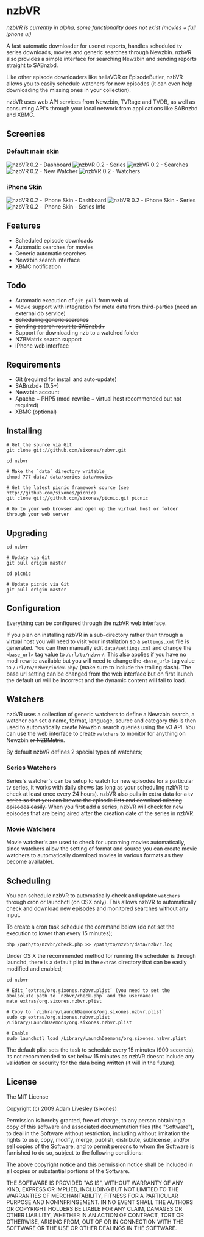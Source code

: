 nzbVR
=====

*nzbVR is currently in alpha, some functionality does not exist (movies + full iphone ui)*

A fast automatic downloader for usenet reports, handles scheduled tv series downloads, movies and generic searches through Newzbin. nzbVR also provides a simple interface for searching Newzbin and sending reports straight to SABnzbd.

Like other episode downloaders like hellaVCR or EpisodeButler, nzbVR allows you to easily schedule watchers for new episodes (it can even help downloading the missing ones in your collection). 

nzbVR uses web API services from Newzbin, TVRage and TVDB, as well as consuming API's through your local network from applications like SABnzbd and XBMC.

Screenies
---------

### Default main skin

![nzbVR 0.2 - Dashboard](http://farm3.static.flickr.com/2713/4018393612_07def6d08e.jpg)
![nzbVR 0.2 - Series](http://farm3.static.flickr.com/2702/4017631907_b54ed0a1ae.jpg)
![nzbVR 0.2 - Searches](http://farm3.static.flickr.com/2695/4018393476_191289bc87.jpg)
![nzbVR 0.2 - New Watcher](http://farm3.static.flickr.com/2644/4018393372_95cc5ba3ae.jpg)
![nzbVR 0.2 - Watchers](http://farm3.static.flickr.com/2449/4017631463_933c4fea81.jpg)

### iPhone Skin

![nzbVR 0.2 - iPhone Skin - Dashboard](http://farm3.static.flickr.com/2640/4017595775_36f10725b8.jpg)
![nzbVR 0.2 - iPhone Skin - Series](http://farm3.static.flickr.com/2783/4018359670_de443b20f6.jpg)
![nzbVR 0.2 - iPhone Skin - Series Info](http://farm3.static.flickr.com/2482/4018362390_6885365558.jpg)

Features
--------

* Scheduled episode downloads
* Automatic searches for movies
* Generic automatic searches
* Newzbin search interface
* XBMC notification

Todo
----

* Automatic execution of `git pull` from web ui
* Movie support with integration for meta data from third-parties (need an external db service)
* <del>Scheduling generic searches</del>
* <del>Sending search result to SABnzbd+</del>
* Support for downloading nzb to a watched folder
* NZBMatrix search support
* iPhone web interface

Requirements
------------

* Git (required for install and auto-update)
* SABnzbd+ (0.5+)
* Newzbin account
* Apache + PHP5 (mod-rewrite + virtual host recommended but not required)
* XBMC (optional)
	
Installing
----------

	# Get the source via Git
	git clone git://github.com/sixones/nzbvr.git
	
	cd nzbvr
	
	# Make the `data` directory writable
	chmod 777 data/ data/series data/movies
	
	# Get the latest picnic framework source (see http://github.com/sixones/picnic)
	git clone git://github.com/sixones/picnic.git picnic
	
	# Go to your web browser and open up the virtual host or folder through your web server
	
Upgrading
---------

	cd nzbvr
	
	# Update via Git
	git pull origin master
	
	cd picnic
	
	# Update picnic via Git
	git pull origin master
	
Configuration
-------------

Everything can be configured through the nzbVR web interface.

If you plan on installing nzbVR in a sub-directory rather than through a virtual host you will need to visit your installation so a `settings.xml` file is generated. You can then manually edit `data/settings.xml` and change the `<base_url>` tag value to `/url/to/nzbvr/`. This also applies if you have no mod-rewrite available but you will need to change the `<base_url>` tag value to `/url/to/nzbvr/index.php/` (make sure to include the trailing slash). The base url setting can be changed from the web interface but on first launch the default url will be incorrect and the dynamic content will fail to load.

Watchers
--------

nzbVR uses a collection of generic watchers to define a Newzbin search, a watcher can set a name, format, language, source and category this is then used to automatically create Newzbin search queries using the v3 API. You can use the web interface to create `watchers` to monitor for anything on Newzbin <del>or NZBMatrix</del>.

By default nzbVR defines 2 special types of watchers;

### Series Watchers

Series's watcher's can be setup to watch for new episodes for a particular tv series, it works with daily shows (as long as your scheduling nzbVR to check at least once every 24 hours). <del>nzbVR also pulls in extra data for a tv series so that you can browse the episode lists and download missing episodes easily.</del> When you first add a series, nzbVR will check for new episodes that are being aired after the creation date of the series in nzbVR. 

### Movie Watchers

Movie watcher's are used to check for upcoming movies automatically, since watchers allow the setting of format and source you can create movie watchers to automatically download movies in various formats as they become available).

Scheduling
----------

You can schedule nzbVR to automatically check and update `watchers` through cron or launchctl (on OSX only). This allows nzbVR to automatically check and download new episodes and monitored searches without any input. 

To create a cron task schedule the command below (do not set the execution to lower than every 15 minutes);

	php /path/to/nzvbr/check.php >> /path/to/nzvbr/data/nzbvr.log
	
Under OS X the recommended method for running the scheduler is through launchd, there is a default plist in the `extras` directory that can be easily modified and enabled;

	cd nzbvr
	
	# Edit `extras/org.sixones.nzbvr.plist` (you need to set the abolsolute path to `nzbvr/check.php` and the username)
	mate extras/org.sixones.nzbvr.plist
	
	# Copy to `/Library/LaunchDaemons/org.sixones.nzbvr.plist`
	sudo cp extras/org.sixones.nzbvr.plist /Library/LaunchDaemons/org.sixones.nzbvr.plist
	
	# Enable
	sudo launchctl load /Library/LaunchDaemons/org.sixones.nzbvr.plist
	
The default plist sets the task to schedule every 15 minutes (900 seconds), its not recommended to set below 15 minutes as nzbVR doesnt include any validation or security for the data being written (it will in the future).
	
[Picnic]: http://github.com/sixones/picnic "Picnic"

License
-------

The MIT License

Copyright (c) 2009 Adam Livesley (sixones)

Permission is hereby granted, free of charge, to any person obtaining a copy
of this software and associated documentation files (the "Software"), to deal
in the Software without restriction, including without limitation the rights
to use, copy, modify, merge, publish, distribute, sublicense, and/or sell
copies of the Software, and to permit persons to whom the Software is
furnished to do so, subject to the following conditions:

The above copyright notice and this permission notice shall be included in
all copies or substantial portions of the Software.

THE SOFTWARE IS PROVIDED "AS IS", WITHOUT WARRANTY OF ANY KIND, EXPRESS OR
IMPLIED, INCLUDING BUT NOT LIMITED TO THE WARRANTIES OF MERCHANTABILITY,
FITNESS FOR A PARTICULAR PURPOSE AND NONINFRINGEMENT. IN NO EVENT SHALL THE
AUTHORS OR COPYRIGHT HOLDERS BE LIABLE FOR ANY CLAIM, DAMAGES OR OTHER
LIABILITY, WHETHER IN AN ACTION OF CONTRACT, TORT OR OTHERWISE, ARISING FROM,
OUT OF OR IN CONNECTION WITH THE SOFTWARE OR THE USE OR OTHER DEALINGS IN
THE SOFTWARE.